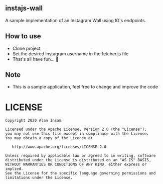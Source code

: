 ## instajs-wall
A sample implementation of an Instagram Wall using IG's endpoints.

## How to use
- Clone project
- Set the desired Instagram username in the fetcher.js file
- That's all have fun... 🙌

## Note
- This is a sample application, feel free to change and improve the code

# LICENSE

    Copyright 2020 Alan Insam

    Licensed under the Apache License, Version 2.0 (the "License");
    you may not use this file except in compliance with the License.
    You may obtain a copy of the License at

       http://www.apache.org/licenses/LICENSE-2.0

    Unless required by applicable law or agreed to in writing, software
    distributed under the License is distributed on an "AS IS" BASIS,
    WITHOUT WARRANTIES OR CONDITIONS OF ANY KIND, either express or implied.
    See the License for the specific language governing permissions and
    limitations under the License.
